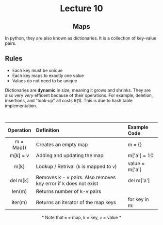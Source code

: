 <div align = "center">

# Lecture 10
## Maps
  
</div>

In python, they are also known as dictionaries. It is a collection of key-value pairs. 

 ## Rules
- Each key must be unique 
- Each key maps to exactly one value
- Values do not need to be unique


Dictionaries are **dynamic** in size, meaning it grows and shrinks. They are also very *very* efficent because of their operations. For example, deletion, insertions, and "look-up" all costs θ(1). This is due to hash table implementation. 

</br>

<div align = "center"> 

| **Operation** | **Definition** | **Example Code** | 
| :---: | :--- | :--- | 
| m = Map() | Creates an empty map | m = {} | 
| m\[k] = v | Adding and updating the map | m\['a'] = 10 |
| m\[k] | Lookup / Retrival (`k` is mapped to `v`) | value = m\['a'] | 
| del m\[k] | Removes k - v pairs. Also removes key error if k does not exist | del m\['a'] |
| len(m) | Returns number of k-v pairs | |
| iter(m) | Returns an iterator of the map keys | for key in m: | 

\* Note that `m` = map, `k` = key, `v` = value \*
</div>
